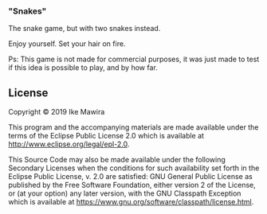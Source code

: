 ### "Snakes"

The snake game, but with two snakes instead.

Enjoy yourself. Set your hair on fire.

Ps: This game is not made for commercial purposes, it was just made to test if this idea is possible to play, and by how far.

## License

Copyright © 2019 Ike Mawira

This program and the accompanying materials are made available under the
terms of the Eclipse Public License 2.0 which is available at
http://www.eclipse.org/legal/epl-2.0.

This Source Code may also be made available under the following Secondary
Licenses when the conditions for such availability set forth in the Eclipse
Public License, v. 2.0 are satisfied: GNU General Public License as published by
the Free Software Foundation, either version 2 of the License, or (at your
option) any later version, with the GNU Classpath Exception which is available
at https://www.gnu.org/software/classpath/license.html.
